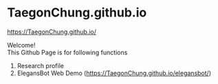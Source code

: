 # TaegonChung.github.io
https://TaegonChung.github.io/

Welcome!  
This Github Page is for following functions  
1. Research profile
2. ElegansBot Web Demo (https://TaegonChung.github.io/elegansbot/)
